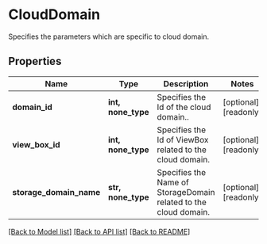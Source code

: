 # CloudDomain

Specifies the parameters which are specific to cloud domain.

## Properties
Name | Type | Description | Notes
------------ | ------------- | ------------- | -------------
**domain_id** | **int, none_type** | Specifies the Id of the cloud domain.. | [optional] [readonly] 
**view_box_id** | **int, none_type** | Specifies the Id of ViewBox related to the cloud domain. | [optional] [readonly] 
**storage_domain_name** | **str, none_type** | Specifies the Name of StorageDomain related to the cloud domain. | [optional] [readonly] 

[[Back to Model list]](../README.md#documentation-for-models) [[Back to API list]](../README.md#documentation-for-api-endpoints) [[Back to README]](../README.md)


